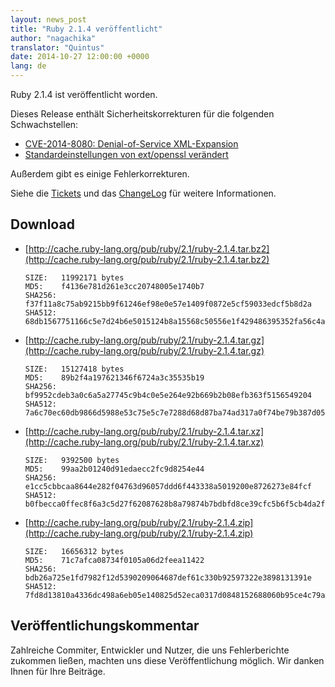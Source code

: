 ```yaml
---
layout: news_post
title: "Ruby 2.1.4 veröffentlicht"
author: "nagachika"
translator: "Quintus"
date: 2014-10-27 12:00:00 +0000
lang: de
---
```


Ruby 2.1.4 ist veröffentlicht worden.

Dieses Release enthält Sicherheitskorrekturen für die folgenden Schwachstellen:

* [CVE-2014-8080: Denial-of-Service XML-Expansion](https://www.ruby-lang.org/de/news/2014/10/27/rexml-dos-cve-2014-8080/)
* [Standardeinstellungen von ext/openssl verändert](https://www.ruby-lang.org/de/news/2014/10/27/changing-default-settings-of-ext-openssl/)

Außerdem gibt es einige Fehlerkorrekturen.

Siehe die
[Tickets](https://bugs.ruby-lang.org/projects/ruby-21/issues?set_filter=1&amp;status_id=5)
und das
[ChangeLog](http://svn.ruby-lang.org/repos/ruby/tags/v2_1_4/ChangeLog)
für weitere Informationen.

## Download

* [http://cache.ruby-lang.org/pub/ruby/2.1/ruby-2.1.4.tar.bz2](http://cache.ruby-lang.org/pub/ruby/2.1/ruby-2.1.4.tar.bz2)

      SIZE:   11992171 bytes
      MD5:    f4136e781d261e3cc20748005e1740b7
      SHA256: f37f11a8c75ab9215bb9f61246ef98e0e57e1409f0872e5cf59033edcf5b8d2a
      SHA512: 68db1567751166c5e7d24b6e5015124b8a15568c50556e1f429486395352fa56c4a195a74820ab135697924149d014b445b345a1b9755678aaf824fba79c606b

* [http://cache.ruby-lang.org/pub/ruby/2.1/ruby-2.1.4.tar.gz](http://cache.ruby-lang.org/pub/ruby/2.1/ruby-2.1.4.tar.gz)

      SIZE:   15127418 bytes
      MD5:    89b2f4a197621346f6724a3c35535b19
      SHA256: bf9952cdeb3a0c6a5a27745c9b4c0e5e264e92b669b2b08efb363f5156549204
      SHA512: 7a6c70ec60db9866d5988e53c75e5c7e7288d68d87ba74ad317a0f74be79b387d05f665d9273d24dc64edc011d396b6396d2c7b1de6fd6a03569103e5acdcc36

* [http://cache.ruby-lang.org/pub/ruby/2.1/ruby-2.1.4.tar.xz](http://cache.ruby-lang.org/pub/ruby/2.1/ruby-2.1.4.tar.xz)

      SIZE:   9392500 bytes
      MD5:    99aa2b01240d91edaecc2fc9d8254e44
      SHA256: e1cc5cbbcaa8644e282f04763d96057ddd6f443338a5019200e8726273e84fcf
      SHA512: b0fbecca0ffec8f6a3c5d27f62087628b8a79874b7bdbfd8ce39cfc5b6f5cb4da2f8a3e6031abae9c59273cf629f41cf5987e2a5f4c083b0f3a3b02eeb5d7dca

* [http://cache.ruby-lang.org/pub/ruby/2.1/ruby-2.1.4.zip](http://cache.ruby-lang.org/pub/ruby/2.1/ruby-2.1.4.zip)

      SIZE:   16656312 bytes
      MD5:    71c7afca08734f0105a06d2feea11422
      SHA256: bdb26a725e1fd7982f12d5390209064687def61c330b92597322e3898131391e
      SHA512: 7fd8d13810a4336dc498a6eb05e140825d52eca0317d0848152688060b95ce4c79ab6a10cf14ab2499ae559fb4676d86538eacd94fb262c16795067fb4f47614


## Veröffentlichungskommentar

Zahlreiche Commiter, Entwickler und Nutzer, die uns Fehlerberichte
zukommen ließen, machten uns diese Veröffentlichung möglich.
Wir danken Ihnen für Ihre Beiträge.
